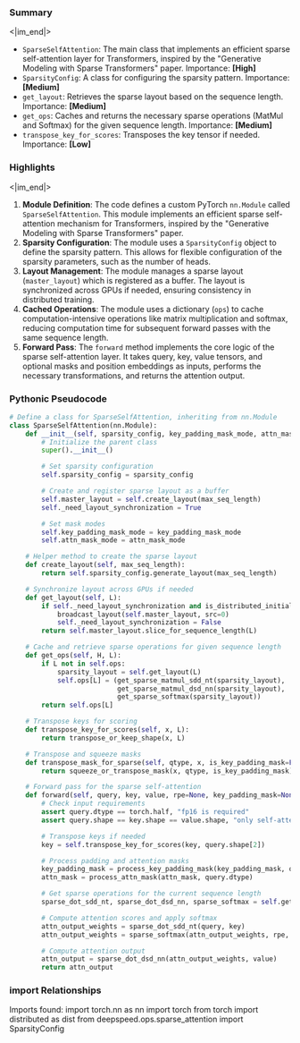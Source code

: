 

### Summary

<|im_end|>

* `SparseSelfAttention`: The main class that implements an efficient sparse self-attention layer for Transformers, inspired by the "Generative Modeling with Sparse Transformers" paper. Importance: **[High]**
* `SparsityConfig`: A class for configuring the sparsity pattern. Importance: **[Medium]**
* `get_layout`: Retrieves the sparse layout based on the sequence length. Importance: **[Medium]**
* `get_ops`: Caches and returns the necessary sparse operations (MatMul and Softmax) for the given sequence length. Importance: **[Medium]**
* `transpose_key_for_scores`: Transposes the key tensor if needed. Importance: **[Low]**

### Highlights

<|im_end|>

1. **Module Definition**: The code defines a custom PyTorch `nn.Module` called `SparseSelfAttention`. This module implements an efficient sparse self-attention mechanism for Transformers, inspired by the "Generative Modeling with Sparse Transformers" paper.
2. **Sparsity Configuration**: The module uses a `SparsityConfig` object to define the sparsity pattern. This allows for flexible configuration of the sparsity parameters, such as the number of heads.
3. **Layout Management**: The module manages a sparse layout (`master_layout`) which is registered as a buffer. The layout is synchronized across GPUs if needed, ensuring consistency in distributed training.
4. **Cached Operations**: The module uses a dictionary (`ops`) to cache computation-intensive operations like matrix multiplication and softmax, reducing computation time for subsequent forward passes with the same sequence length.
5. **Forward Pass**: The `forward` method implements the core logic of the sparse self-attention layer. It takes query, key, value tensors, and optional masks and position embeddings as inputs, performs the necessary transformations, and returns the attention output.

### Pythonic Pseudocode

```python
# Define a class for SparseSelfAttention, inheriting from nn.Module
class SparseSelfAttention(nn.Module):
    def __init__(self, sparsity_config, key_padding_mask_mode, attn_mask_mode, max_seq_length):
        # Initialize the parent class
        super().__init__()

        # Set sparsity configuration
        self.sparsity_config = sparsity_config

        # Create and register sparse layout as a buffer
        self.master_layout = self.create_layout(max_seq_length)
        self._need_layout_synchronization = True

        # Set mask modes
        self.key_padding_mask_mode = key_padding_mask_mode
        self.attn_mask_mode = attn_mask_mode

    # Helper method to create the sparse layout
    def create_layout(self, max_seq_length):
        return self.sparsity_config.generate_layout(max_seq_length)

    # Synchronize layout across GPUs if needed
    def get_layout(self, L):
        if self._need_layout_synchronization and is_distributed_initialized():
            broadcast_layout(self.master_layout, src=0)
            self._need_layout_synchronization = False
        return self.master_layout.slice_for_sequence_length(L)

    # Cache and retrieve sparse operations for given sequence length
    def get_ops(self, H, L):
        if L not in self.ops:
            sparsity_layout = self.get_layout(L)
            self.ops[L] = (get_sparse_matmul_sdd_nt(sparsity_layout), 
                           get_sparse_matmul_dsd_nn(sparsity_layout), 
                           get_sparse_softmax(sparsity_layout))
        return self.ops[L]

    # Transpose keys for scoring
    def transpose_key_for_scores(self, x, L):
        return transpose_or_keep_shape(x, L)

    # Transpose and squeeze masks
    def transpose_mask_for_sparse(self, qtype, x, is_key_padding_mask=False):
        return squeeze_or_transpose_mask(x, qtype, is_key_padding_mask)

    # Forward pass for the sparse self-attention
    def forward(self, query, key, value, rpe=None, key_padding_mask=None, attn_mask=None):
        # Check input requirements
        assert query.dtype == torch.half, "fp16 is required"
        assert query.shape == key.shape == value.shape, "only self-attention is supported"

        # Transpose keys if needed
        key = self.transpose_key_for_scores(key, query.shape[2])

        # Process padding and attention masks
        key_padding_mask = process_key_padding_mask(key_padding_mask, query.dtype)
        attn_mask = process_attn_mask(attn_mask, query.dtype)

        # Get sparse operations for the current sequence length
        sparse_dot_sdd_nt, sparse_dot_dsd_nn, sparse_softmax = self.get_ops(query.shape[1], query.shape[2])

        # Compute attention scores and apply softmax
        attn_output_weights = sparse_dot_sdd_nt(query, key)
        attn_output_weights = sparse_softmax(attn_output_weights, rpe, key_padding_mask, attn_mask)

        # Compute attention output
        attn_output = sparse_dot_dsd_nn(attn_output_weights, value)
        return attn_output
```


### import Relationships

Imports found:
import torch.nn as nn
import torch
from torch import distributed as dist
from deepspeed.ops.sparse_attention import SparsityConfig
